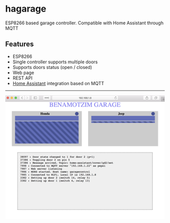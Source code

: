 # hagarage
ESP8266 based garage controller.
Compatible with Home Assistant through MQTT

## Features
* ESP8266
* Single controller supports multiple doors
* Supports doors status (open / closed)
* Web page
* REST API
* [Home Assistant](https://www.home-assistant.io) integration based on MQTT

-------------


![alt text](frontend.png "Web interface")
